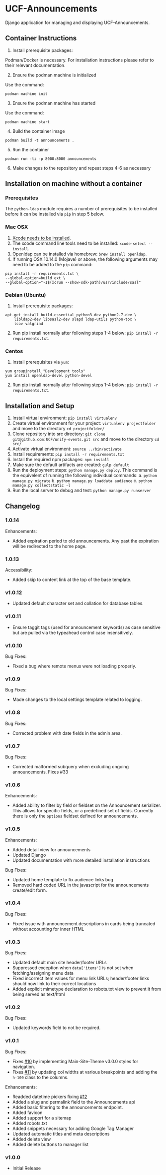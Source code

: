 # UCF-Announcements
Django application for managing and displaying UCF-Announcements.


## Container Instructions

1. Install prerequisite packages:

Podman/Docker is necessary. For installation instructions please refer to their relevant documentation.

2. Ensure the podman machine is initialized

Use the command:

`podman machine init`

3. Ensure the podman machine has started

Use the command:

`podman machine start`

4. Build the container image

`podman build -t announcements .`

5. Run the container

`podman run -ti -p 8000:8000 announcements`

6. Make changes to the repository and repeat steps 4-6 as necessary


## Installation on machine without a container

### Prerequisites

The `python-ldap` module requires a number of prerequisites to be installed before it can be installed via `pip` in step 5 below.

### Mac OSX

1. [Xcode needs to be installed](https://developer.apple.com/xcode/).
2. The xcode command line tools need to be installed: `xcode-select --install`.
3. Openldap can be installed via homebrew: `brew install openldap`.
4. If running OSX 10.14.0 (Mojave) or above, the following arguments may need to be added to the `pip` command:

```
pip install -r requirements.txt \
--global-option=build_ext \
--global-option="-I$(xcrun --show-sdk-path)/usr/include/sasl"
```

### Debian (Ubuntu)

1. Install prerequisite packages:

```
apt-get install build-essential python3-dev python2.7-dev \
    libldap2-dev libsasl2-dev slapd ldap-utils python-tox \
    lcov valgrind
```
2. Run pip install normally after following steps 1-4 below: `pip install -r requirements.txt`.

### Centos

1. Install prerequisites via `yum`:

```
yum groupinstall "Development tools"
yum install openldap-devel python-devel
```
2. Run pip install normally after following steps 1-4 below: `pip install -r requirements.txt`.

## Installation and Setup

1. Install virtual environment: `pip install virtualenv`
2. Create virtual environment for your project: `virtualenv projectfolder` and move to the directory `cd projectfolder/`
3. Clone repository into src directory: `git clone git@github.com:UCF/unify-events.git src` and move to the directory `cd src/`
4. Activate virtual environment: `source ../bin/activate`
5. Install requirements: `pip install -r requirements.txt`
6. Install the required npm packages: `npm install`
7. Make sure the default artifacts are created: `gulp default`
8. Run the deployment steps: `python manage.py deploy`. This command is the equivelent of running the following individual commands:
    a. `python manage.py migrate`
    b. `python manage.py loaddata audience`
    c. `python manage.py collectstatic -l`
9. Run the local server to debug and test: `python manage.py runserver`

## Changelog

### 1.0.14
Enhancements:
* Added expiration period to old announcements. Any past the expiration will be redirected to the home page.
### 1.0.13
Accessibility:
* Added skip to content link at the top of the base template.
### v1.0.12
* Updated default character set and collation for database tables.
### v1.0.11
* Ensure taggit tags (used for announcement keywords) as case sensitive but are pulled via the typeahead control case insensitively.
### v1.0.10
Bug Fixes:
* Fixed a bug where remote menus were not loading properly.

### v1.0.9
Bug Fixes:
* Made changes to the local settings template related to logging.

### v1.0.8
Bug Fixes:
* Corrected problem with date fields in the admin area.

### v1.0.7
Bug Fixes:
* Corrected malformed subquery when excluding ongoing announcements. Fixes #33

### v1.0.6
Enhancements:
* Added ability to filter by field or fieldset on the Announcement serializer. This allows for specific fields, or a predefined set of fields. Currently there is only the `options` fieldset defined for announcements.

### v1.0.5
Enhancements:
* Added detail view for announcements
* Updated Django
* Updated documentation with more detailed installation instructions

Bug Fixes:
* Updated home template to fix audience links bug
* Removed hard coded URL in the javascript for the announcements create/edit form.

### v1.0.4
Bug Fixes:
* Fixed issue with announcement descriptions in cards being truncated without accounting for inner HTML

### v1.0.3
Bug Fixes:
* Updated default main site header/footer URLs
* Suppressed exception when `data['items']` is not set when fetching/assigning menu data
* Fixed incorrect item values for menu link URLs; header/footer links should now link to their correct locations
* Added explicit mimetype declaration to robots.txt view to prevent it from being served as text/html

### v1.0.2
Bug Fixes:
* Updated keywords field to not be required.

### v1.0.1
Bug Fixes:
* Fixes [#10](https://github.com/UCF/UCF-Announcements-Django/issues/10) by implementing Main-Site-Theme v3.0.0 styles for navigation.
* Fixes [#11](https://github.com/UCF/UCF-Announcements-Django/issues/11) by updating col widths at various breakpoints and adding the `h-100` class to the columns.

Enhancements:
* Readded datetime pickers fixing [#12](https://github.com/UCF/UCF-Announcements-Django/issues/12)
* Added a slug and permalink field to the Announcements api
* Added basic filtering to the announcements endpoint.
* Added favicon
* Added support for a sitemap
* Added robots.txt
* Added snippets necessary for adding Google Tag Manager
* Updated automatic titles and meta descriptions
* Added delete view
* Added delete buttons to manager list

### v1.0.0
* Initial Release

